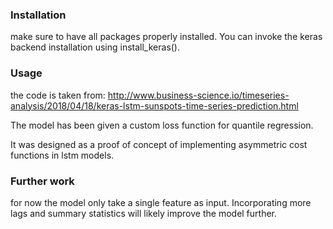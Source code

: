 ### Installation
make sure to have all packages properly installed. You can invoke the keras backend installation using install_keras().

### Usage
the code is taken from: http://www.business-science.io/timeseries-analysis/2018/04/18/keras-lstm-sunspots-time-series-prediction.html

The model has been given a custom loss function for quantile regression.

It was designed as a proof of concept of implementing asymmetric cost functions in lstm models.

### Further work
for now the model only take a single feature as input. Incorporating more lags and summary statistics will likely improve the model further.
